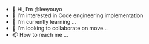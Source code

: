 - 👋 Hi, I’m @leeyouyo
- 👀 I’m interested in Code engineering implementation
- 🌱 I’m currently learning ...
- 💞️ I’m looking to collaborate on move...
- 📫 How to reach me ...

<!---
leeyouyo/leeyouyo is a ✨ special ✨ repository because its `README.md` (this file) appears on your GitHub profile.
You can click the Preview link to take a look at your changes.
--->
